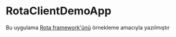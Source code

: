 # RotaClientDemoApp
Bu uygulama [Rota framework'ünü](https://github.com/BimarBilgiIslem/rota-spa) örnekleme amacıyla yazılmıştır

